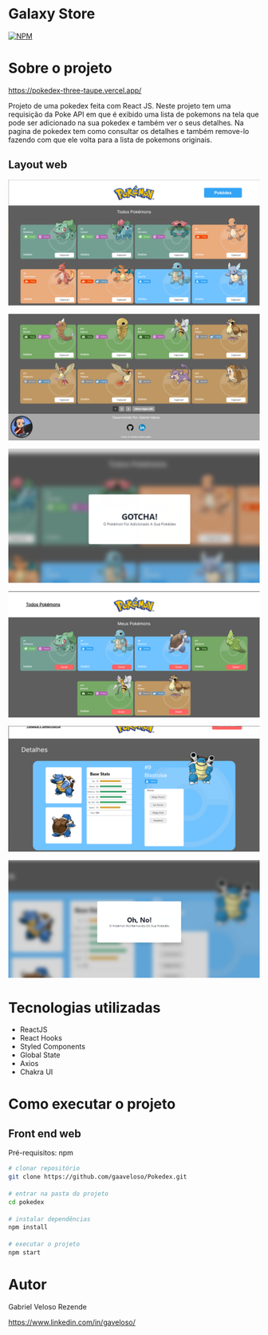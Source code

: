 # Galaxy Store
[![NPM](https://img.shields.io/npm/l/react)](https://github.com/gaaveloso/Pokedex/blob/master/LICENSE) 

# Sobre o projeto

https://pokedex-three-taupe.vercel.app/

Projeto de uma pokedex feita com React JS. Neste projeto tem uma requisição da Poke API em que é exibido uma lista de pokemons na tela que pode ser adicionado na sua pokedex e também ver o seus detalhes. Na pagina de pokedex tem como consultar os detalhes e também remove-lo fazendo com que ele volta para a lista de pokemons originais.

## Layout web
![Web 1](https://github.com/gaaveloso/Pokedex/blob/master/src/assets/web1.png)

![Web 2](https://github.com/gaaveloso/Pokedex/blob/master/src/assets/web2.png)

![Web 3](https://github.com/gaaveloso/Pokedex/blob/master/src/assets/web3.png)

![Web 4](https://github.com/gaaveloso/Pokedex/blob/master/src/assets/web4.png)

![Web 5](https://github.com/gaaveloso/Pokedex/blob/master/src/assets/web5.png)

![Web 6](https://github.com/gaaveloso/Pokedex/blob/master/src/assets/web6.png)

# Tecnologias utilizadas

- ReactJS
- React Hooks
- Styled Components
- Global State
- Axios
- Chakra UI

# Como executar o projeto

## Front end web
Pré-requisitos: npm 

```bash
# clonar repositório
git clone https://github.com/gaaveloso/Pokedex.git

# entrar na pasta do projeto
cd pokedex

# instalar dependências
npm install

# executar o projeto
npm start
```

# Autor

Gabriel Veloso Rezende

https://www.linkedin.com/in/gaveloso/

